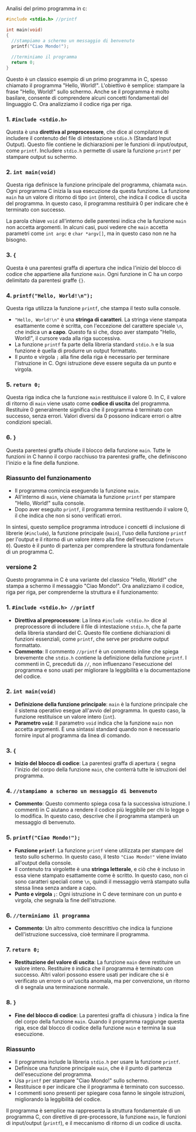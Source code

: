 Analisi del primo programma in c: 

```c
#include <stdio.h> //printf

int main(void) 
{
  //stampiamo a schermo un messaggio di benvenuto
  printf("Ciao Mondo!");
 
  //terminiamo il programma
  return 0;
}
```

Questo è un classico esempio di un primo programma in C, spesso chiamato il programma "Hello, World!". L'obiettivo è semplice: stampare la frase "Hello, World!" sullo schermo. Anche se il programma è molto basilare, consente di comprendere alcuni concetti fondamentali del linguaggio C. Ora analizziamo il codice riga per riga.

### 1. `#include <stdio.h>`

Questa è una **direttiva al preprocessore**, che dice al compilatore di includere il contenuto del file di intestazione `stdio.h` (Standard Input Output). Questo file contiene le dichiarazioni per le funzioni di input/output, come `printf`. Includere `stdio.h` permette di usare la funzione `printf` per stampare output su schermo. 

### 2. `int main(void)`

Questa riga definisce la funzione principale del programma, chiamata `main`. Ogni programma C inizia la sua esecuzione da questa funzione. La funzione `main` ha un valore di ritorno di tipo `int` (intero), che indica il codice di uscita del programma. In questo caso, il programma restituirà 0 per indicare che è terminato con successo.

La parola chiave `void` all'interno delle parentesi indica che la funzione `main` non accetta argomenti. In alcuni casi, puoi vedere che `main` accetta parametri come `int argc` e `char *argv[]`, ma in questo caso non ne ha bisogno.

### 3. `{`

Questa è una parentesi graffa di apertura che indica l'inizio del blocco di codice che appartiene alla funzione `main`. Ogni funzione in C ha un corpo delimitato da parentesi graffe `{}`.

### 4. `printf("Hello, World!\n");`

Questa riga utilizza la funzione `printf`, che stampa il testo sulla console. 

- `"Hello, World!\n"` è una **stringa di caratteri**. La stringa viene stampata esattamente come è scritta, con l'eccezione del carattere speciale `\n`, che indica un **a capo**. Questo fa sì che, dopo aver stampato "Hello, World!", il cursore vada alla riga successiva.
- La funzione `printf` fa parte della libreria standard `stdio.h` e la sua funzione è quella di produrre un output formattato.
- Il punto e virgola `;` alla fine della riga è necessario per terminare l'istruzione in C. Ogni istruzione deve essere seguita da un punto e virgola.

### 5. `return 0;`

Questa riga indica che la funzione `main` restituisce il valore 0. In C, il valore di ritorno di `main` viene usato come **codice di uscita** del programma. Restituire 0 generalmente significa che il programma è terminato con successo, senza errori. Valori diversi da 0 possono indicare errori o altre condizioni speciali.

### 6. `}`

Questa parentesi graffa chiude il blocco della funzione `main`. Tutte le funzioni in C hanno il corpo racchiuso tra parentesi graffe, che definiscono l'inizio e la fine della funzione.

### Riassunto del funzionamento

- Il programma comincia eseguendo la funzione `main`.
- All'interno di `main`, viene chiamata la funzione `printf` per stampare "Hello, World!" sulla console.
- Dopo aver eseguito `printf`, il programma termina restituendo il valore 0, il che indica che non si sono verificati errori.

In sintesi, questo semplice programma introduce i concetti di inclusione di librerie (`#include`), la funzione principale (`main`), l'uso della funzione `printf` per l'output e il ritorno di un valore intero alla fine dell'esecuzione (`return 0`). Questo è il punto di partenza per comprendere la struttura fondamentale di un programma C.


### versione 2

Questo programma in C è una variante del classico "Hello, World!" che stampa a schermo il messaggio "Ciao Mondo!". Ora analizziamo il codice, riga per riga, per comprenderne la struttura e il funzionamento:

### 1. `#include <stdio.h> //printf`

- **Direttiva al preprocessore**: La linea `#include <stdio.h>` dice al preprocessore di includere il file di intestazione `stdio.h`, che fa parte della libreria standard del C. Questo file contiene dichiarazioni di funzioni essenziali, come `printf`, che serve per produrre output formattato.
- **Commento**: Il commento `//printf` è un commento inline che spiega brevemente che `stdio.h` contiene la definizione della funzione `printf`. I commenti in C, preceduti da `//`, non influenzano l'esecuzione del programma e sono usati per migliorare la leggibilità e la documentazione del codice.

### 2. `int main(void)`

- **Definizione della funzione principale**: `main` è la funzione principale che il sistema operativo esegue all'avvio del programma. In questo caso, la funzione restituisce un valore intero (`int`).
- **Parametro `void`**: Il parametro `void` indica che la funzione `main` non accetta argomenti. È una sintassi standard quando non è necessario fornire input al programma da linea di comando.

### 3. `{`

- **Inizio del blocco di codice**: La parentesi graffa di apertura `{` segna l'inizio del corpo della funzione `main`, che conterrà tutte le istruzioni del programma.

### 4. `//stampiamo a schermo un messaggio di benvenuto`

- **Commento**: Questo commento spiega cosa fa la successiva istruzione. I commenti in C aiutano a rendere il codice più leggibile per chi lo legge o lo modifica. In questo caso, descrive che il programma stamperà un messaggio di benvenuto.

### 5. `printf("Ciao Mondo!");`

- **Funzione `printf`**: La funzione `printf` viene utilizzata per stampare del testo sullo schermo. In questo caso, il testo `"Ciao Mondo!"` viene inviato all'output della console.
- Il contenuto tra virgolette è una **stringa letterale**, e ciò che è incluso in essa viene stampato esattamente come è scritto. In questo caso, non ci sono caratteri speciali come `\n`, quindi il messaggio verrà stampato sulla stessa linea senza andare a capo.
- **Punto e virgola `;`**: Ogni istruzione in C deve terminare con un punto e virgola, che segnala la fine dell'istruzione.

### 6. `//terminiamo il programma`

- **Commento**: Un altro commento descrittivo che indica la funzione dell'istruzione successiva, cioè terminare il programma.

### 7. `return 0;`

- **Restituzione del valore di uscita**: La funzione `main` deve restituire un valore intero. Restituire `0` indica che il programma è terminato con successo. Altri valori possono essere usati per indicare che si è verificato un errore o un'uscita anomala, ma per convenzione, un ritorno di `0` segnala una terminazione normale.
  
### 8. `}`

- **Fine del blocco di codice**: La parentesi graffa di chiusura `}` indica la fine del corpo della funzione `main`. Quando il programma raggiunge questa riga, esce dal blocco di codice della funzione `main` e termina la sua esecuzione.

### Riassunto

- Il programma include la libreria `stdio.h` per usare la funzione `printf`.
- Definisce una funzione principale `main`, che è il punto di partenza dell'esecuzione del programma.
- Usa `printf` per stampare "Ciao Mondo!" sullo schermo.
- Restituisce `0` per indicare che il programma è terminato con successo.
- I commenti sono presenti per spiegare cosa fanno le singole istruzioni, migliorando la leggibilità del codice.

Il programma è semplice ma rappresenta la struttura fondamentale di un programma C, con direttive di pre-processore, la funzione `main`, le funzioni di input/output (`printf`), e il meccanismo di ritorno di un codice di uscita.